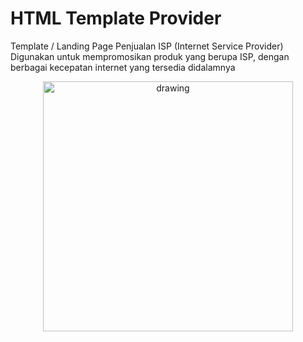 # HTML Template Provider

Template / Landing Page Penjualan ISP (Internet Service Provider)
Digunakan untuk mempromosikan produk yang berupa ISP, dengan berbagai kecepatan internet yang tersedia didalamnya
<p align="center">
<img src="https://github.com/rasyidmisbahuddin/providerHTML/blob/main/screenshot.jpeg" alt="drawing" width="400"/>
</p>

